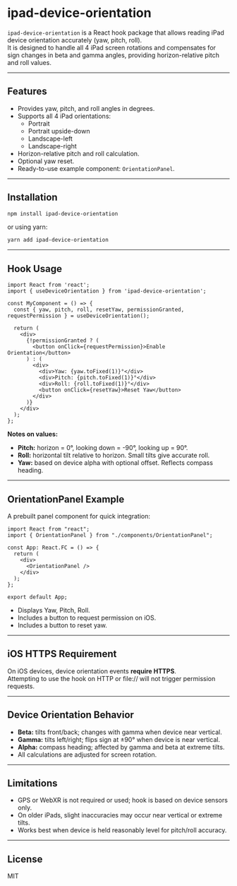 # ipad-device-orientation

`ipad-device-orientation` is a React hook package that allows reading iPad device orientation accurately (yaw, pitch, roll).  
It is designed to handle all 4 iPad screen rotations and compensates for sign changes in beta and gamma angles, providing horizon-relative pitch and roll values.

---

## Features

- Provides yaw, pitch, and roll angles in degrees.
- Supports all 4 iPad orientations:
    - Portrait
    - Portrait upside-down
    - Landscape-left
    - Landscape-right
- Horizon-relative pitch and roll calculation.
- Optional yaw reset.
- Ready-to-use example component: `OrientationPanel`.

---

## Installation

```bash
npm install ipad-device-orientation
```

or using yarn:

```bash
yarn add ipad-device-orientation
```

---

## Hook Usage

```tsx
import React from 'react';
import { useDeviceOrientation } from 'ipad-device-orientation';

const MyComponent = () => {
  const { yaw, pitch, roll, resetYaw, permissionGranted, requestPermission } = useDeviceOrientation();

  return (
    <div>
      {!permissionGranted ? (
        <button onClick={requestPermission}>Enable Orientation</button>
      ) : (
        <div>
          <div>Yaw: {yaw.toFixed(1)}°</div>
          <div>Pitch: {pitch.toFixed(1)}°</div>
          <div>Roll: {roll.toFixed(1)}°</div>
          <button onClick={resetYaw}>Reset Yaw</button>
        </div>
      )}
    </div>
  );
};
```

**Notes on values:**

- **Pitch:** horizon = 0°, looking down = -90°, looking up = 90°.
- **Roll:** horizontal tilt relative to horizon. Small tilts give accurate roll.
- **Yaw:** based on device alpha with optional offset. Reflects compass heading.

---

## OrientationPanel Example

A prebuilt panel component for quick integration:

```tsx
import React from "react";
import { OrientationPanel } from "./components/OrientationPanel";

const App: React.FC = () => {
  return (
    <div>
      <OrientationPanel />
    </div>
  );
};

export default App;
```

- Displays Yaw, Pitch, Roll.
- Includes a button to request permission on iOS.
- Includes a button to reset yaw.

---

## iOS HTTPS Requirement

On iOS devices, device orientation events **require HTTPS**.  
Attempting to use the hook on HTTP or file:// will not trigger permission requests.

---

## Device Orientation Behavior

- **Beta:** tilts front/back; changes with gamma when device near vertical.
- **Gamma:** tilts left/right; flips sign at ±90° when device is near vertical.
- **Alpha:** compass heading; affected by gamma and beta at extreme tilts.
- All calculations are adjusted for screen rotation.

---

## Limitations

- GPS or WebXR is not required or used; hook is based on device sensors only.
- On older iPads, slight inaccuracies may occur near vertical or extreme tilts.
- Works best when device is held reasonably level for pitch/roll accuracy.

---

## License

MIT
